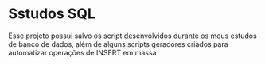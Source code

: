 ﻿# Sstudos SQL

 Esse projeto possui salvo os script desenvolvidos durante os meus estudos de banco de dados, além de alguns scripts geradores criados para automatizar operações de INSERT em massa
